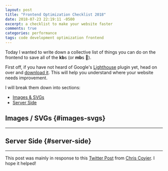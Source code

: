 ```yaml
---
layout: post
title: "Frontend Optimization Checklist 2018"
date: 2018-07-23 22:19:11 -0500
excerpt: a checklist to make your website faster
comments: true
categories: performance
tags: code development optimization frontend
---
```

Today I wanted to write down a collective list of things you can do on the frontend to save all of the **kb**s (or **mb**s 🤔).

First off, if you have not heard of Google's [Lighthouse](https://developers.google.com/web/tools/lighthouse/) plugin yet, head on over and [download it](https://chrome.google.com/webstore/detail/lighthouse/blipmdconlkpinefehnmjammfjpmpbjk). This will help you understand where your website needs improvement.

I will break them down into sections:

* [Images & SVGs](#images-svgs)
* [Server Side](#server-side)

## Images / SVGs {#images-svgs}

***

## Server Side {#server-side}

***

This post was mainly in response to this [Twitter Post](https://twitter.com/chriscoyier/status/1030488369199906816) from [Chris Coyier](https://twitter.com/chriscoyier). I hope it helped!
